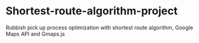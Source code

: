 # Shortest-route-algorithm-project
Rubbish pick up process optimization with shortest route algorithm, Google Maps API and Gmaps.js
